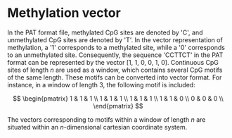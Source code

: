 # Methylation vector

In the PAT format file, methylated CpG sites are denoted by 'C', and unmethylated CpG sites are 
denoted by 'T'. In the vector representation of methylation, a '1' corresponds to a methylated 
site, while a '0' corresponds to an unmethylated site. Consequently, the sequence 'CCTTCT' in the 
PAT format can be represented by the vector [1, 1, 0, 0, 1, 0]. Continuous CpG sites of length $n$ 
are used as a window, which contains several CpG motifs of the same length. These motifs can be 
converted into vector format. For instance, in a window of length 3, the following motif is included:

$$
\begin{pmatrix}
1 & 1 & 1 \\
1 & 1 & 1 \\
1 & 1 & 1 \\
1 & 1 & 0 \\
0 & 0 & 0 \\
\end{pmatrix}
$$

The vectors corresponding to motifs within a window of length $n$ are situated within an $n$-dimensional 
cartesian coordinate system.

